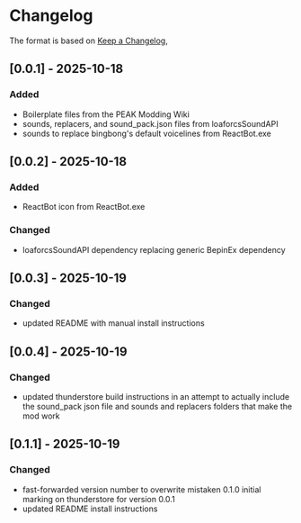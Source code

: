 # Changelog

The format is based on [Keep a Changelog](https://keepachangelog.com/en/1.1.0/),

## [0.0.1] - 2025-10-18

### Added

- Boilerplate files from the PEAK Modding Wiki
- sounds, replacers, and sound_pack.json files from loaforcsSoundAPI
- sounds to replace bingbong's default voicelines from ReactBot.exe

## [0.0.2] - 2025-10-18

### Added

- ReactBot icon from ReactBot.exe

### Changed

- loaforcsSoundAPI dependency replacing generic BepinEx dependency

## [0.0.3] - 2025-10-19

### Changed

- updated README with manual install instructions

## [0.0.4] - 2025-10-19

### Changed

- updated thunderstore build instructions in an attempt to actually include the sound_pack json file and sounds and replacers folders that make the mod work

## [0.1.1] - 2025-10-19

### Changed

- fast-forwarded version number to overwrite mistaken 0.1.0 initial marking on thunderstore for version 0.0.1
- updated README install instructions